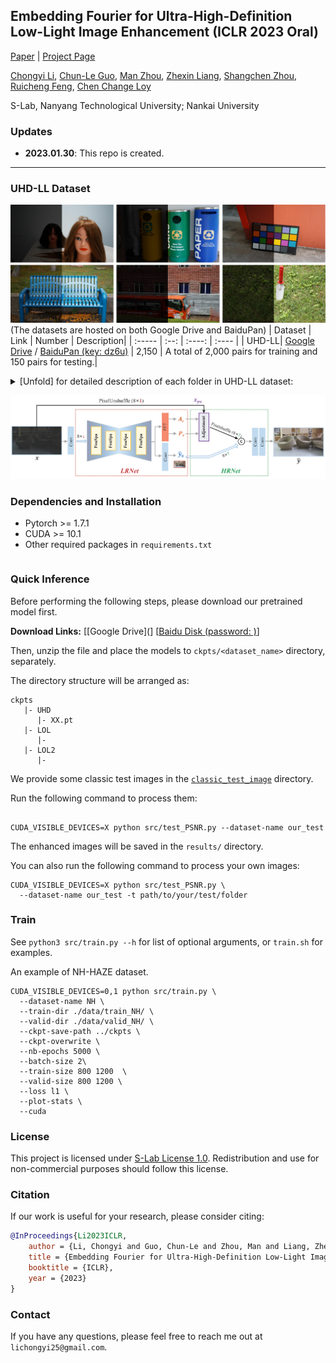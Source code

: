 ## Embedding Fourier for Ultra-High-Definition Low-Light Image Enhancement (ICLR 2023 Oral)

[Paper]( ) | [Project Page](https://li-chongyi.github.io/UHDFour/) 

[Chongyi Li](https://li-chongyi.github.io/), [Chun-Le Guo](https://scholar.google.com.au/citations?user=RZLYwR0AAAAJ&hl=en),  [Man Zhou](https://manman1995.github.io/),  [Zhexin Liang](https://zhexinliang.github.io/),  [Shangchen Zhou](https://shangchenzhou.com/),  [Ruicheng Feng](https://jnjaby.github.io/),   [Chen Change Loy](https://www.mmlab-ntu.com/person/ccloy/) 

S-Lab, Nanyang Technological University; Nankai University

### Updates

- **2023.01.30**:  This repo is created.


---

### UHD-LL Dataset
![Example](UHD_LL_dataset.png)
(The datasets are hosted on both Google Drive and BaiduPan)
| Dataset | Link | Number | Description|
| :----- | :--: | :----: | :---- | 
| UHD-LL| [Google Drive]() / [BaiduPan (key: dz6u)]() | 2,150 | A total of 2,000 pairs for training and 150 pairs for testing.|


<details close>
<summary>[Unfold] for detailed description of each folder in UHD-LL dataset:</summary>

<table>
<td>

| UDH-LL               | Description             |
| :----------------------- | :---------------------- |
| training_set/gt                 | normal-light images |
| training_set/input          | low-light  images |
| testing_set/gt               | normal-light images |
| testing_set/input          |low-light  images |

</td>
</table>


</details>

![Overview](framework.png)
### Dependencies and Installation

- Pytorch >= 1.7.1
- CUDA >= 10.1
- Other required packages in `requirements.txt`
```

```

### Quick Inference
Before performing the following steps, please download our pretrained model first.

 **Download Links:** [[Google Drive](] [[Baidu Disk (password: )]()]

Then, unzip the file and place the models to `ckpts/<dataset_name>` directory, separately.

The directory structure will be arranged as:
```
ckpts
   |- UHD
      |- XX.pt  
   |- LOL
      |- 
   |- LOL2
      |- 
```

We provide some classic test images in the [`classic_test_image`](./data/classic_test_image/) directory.

Run the following command to process them:
```

CUDA_VISIBLE_DEVICES=X python src/test_PSNR.py --dataset-name our_test  

```
The enhanced images will be saved in the `results/` directory.

You can also run the following command to process your own images:
```
CUDA_VISIBLE_DEVICES=X python src/test_PSNR.py \
  --dataset-name our_test -t path/to/your/test/folder   
```

### Train
See `python3 src/train.py --h` for list of optional arguments, or `train.sh` for examples.

An example of NH-HAZE dataset.
```
CUDA_VISIBLE_DEVICES=0,1 python src/train.py \
  --dataset-name NH \
  --train-dir ./data/train_NH/ \
  --valid-dir ./data/valid_NH/ \
  --ckpt-save-path ../ckpts \
  --ckpt-overwrite \
  --nb-epochs 5000 \
  --batch-size 2\
  --train-size 800 1200  \
  --valid-size 800 1200 \
  --loss l1 \
  --plot-stats \
  --cuda   
```


### License

This project is licensed under <a rel="license" href="https://github.com/sczhou/LEDNet/blob/master/LICENSE">S-Lab License 1.0</a>. Redistribution and use for non-commercial purposes should follow this license.



### Citation
If our work is useful for your research, please consider citing:

```bibtex
@InProceedings{Li2023ICLR,
    author = {Li, Chongyi and Guo, Chun-Le and Zhou, Man and Liang, Zhexin and Zhou, Shangchen and Feng, Ruicheng and Loy, Chen Change},
    title = {Embedding Fourier for Ultra-High-Definition Low-Light Image Enhancement},
    booktitle = {ICLR},
    year = {2023}
}
```

### Contact
If you have any questions, please feel free to reach me out at `lichongyi25@gmail.com`.
